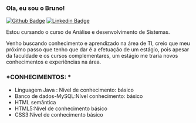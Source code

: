 ### Ola, eu sou o Bruno!
[![Github Badge](https://img.shields.io/badge/-Github-000?style=flat-square&logo=Github&logoColor=white&link=https://github.com/Brunodias101)](https://github.com/Brunodias101)
[![Linkedin Badge](https://img.shields.io/badge/-LinkedIn-blue?style=flat-square&logo=Linkedin&logoColor=white&link=https://www.linkedin.com/in/bruno-dias-1804b0206/)](https://www.linkedin.com/in/bruno-dias-1804b0206/)

Estou cursando o curso de Análise e desenvolvimento de Sistemas.

Venho buscando conhecimento e aprendizado na área de TI, creio que meu próximo passo que tenho que dar é a efetuação de um estágio, pois apesar da faculdade e os cursos complementares, um estágio me traria novos conhecimentos e experiências na área.

### *CONHECIMENTOS: *
- Linguagem Java : Nível de conhecimento: básico
- Banco de dados-MySQL:Nível conhecimento: básico
- HTML semântica
- HTML5:Nível de conhecimento básico
- CSS3:Nível de conhecimento básico
  
